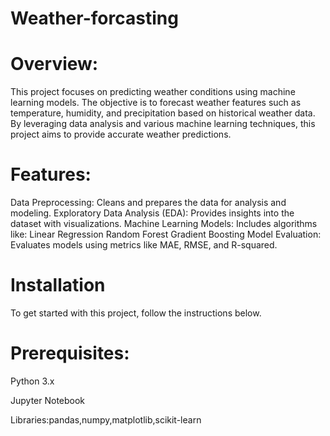 # Weather-forcasting
# Overview:
This project focuses on predicting weather conditions using machine learning models. The objective is to forecast weather features such as temperature, humidity, and precipitation based on historical weather data. By leveraging data analysis and various machine learning techniques, this project aims to provide accurate weather predictions.

  
# Features:
Data Preprocessing: Cleans and prepares the data for analysis and modeling.
Exploratory Data Analysis (EDA): Provides insights into the dataset with visualizations.
Machine Learning Models: Includes algorithms like:
Linear Regression
Random Forest
Gradient Boosting
Model Evaluation: Evaluates models using metrics like MAE, RMSE, and R-squared.

# Installation
To get started with this project, follow the instructions below.

# Prerequisites:
Python 3.x

Jupyter Notebook

Libraries:pandas,numpy,matplotlib,scikit-learn
